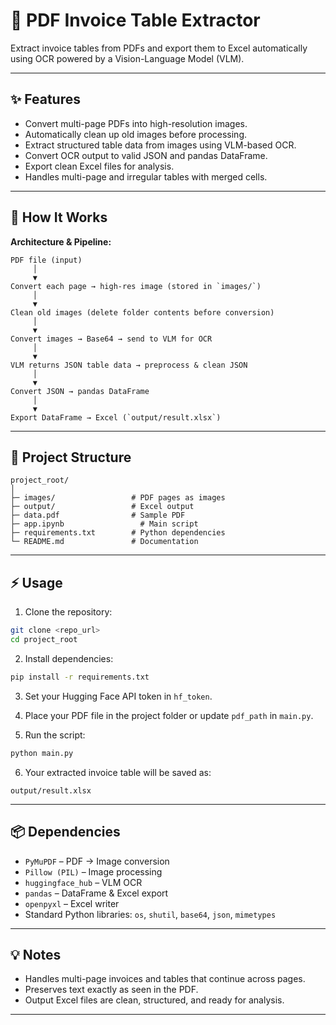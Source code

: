 
# 📄 PDF Invoice Table Extractor


Extract invoice tables from PDFs and export them to Excel automatically using OCR powered by a Vision-Language Model (VLM).

---

## **✨ Features**

* Convert multi-page PDFs into high-resolution images.
* Automatically clean up old images before processing.
* Extract structured table data from images using VLM-based OCR.
* Convert OCR output to valid JSON and pandas DataFrame.
* Export clean Excel files for analysis.
* Handles multi-page and irregular tables with merged cells.

---

## **🚀 How It Works**

**Architecture & Pipeline:**

```text
PDF file (input) 
     │
     ▼
Convert each page → high-res image (stored in `images/`) 
     │
     ▼
Clean old images (delete folder contents before conversion)
     │
     ▼
Convert images → Base64 → send to VLM for OCR
     │
     ▼
VLM returns JSON table data → preprocess & clean JSON
     │
     ▼
Convert JSON → pandas DataFrame
     │
     ▼
Export DataFrame → Excel (`output/result.xlsx`)
```

---

## **📂 Project Structure**

```
project_root/
│
├─ images/                 # PDF pages as images
├─ output/                 # Excel output
├─ data.pdf                # Sample PDF
├─ app.ipynb                 # Main script
├─ requirements.txt        # Python dependencies
└─ README.md               # Documentation
```

---

## **⚡ Usage**

1. Clone the repository:

```bash
git clone <repo_url>
cd project_root
```

2. Install dependencies:

```bash
pip install -r requirements.txt
```

3. Set your Hugging Face API token in `hf_token`.

4. Place your PDF file in the project folder or update `pdf_path` in `main.py`.

5. Run the script:

```bash
python main.py
```

6. Your extracted invoice table will be saved as:

```
output/result.xlsx
```

---

## **📦 Dependencies**

* `PyMuPDF` – PDF → Image conversion
* `Pillow (PIL)` – Image processing
* `huggingface_hub` – VLM OCR
* `pandas` – DataFrame & Excel export
* `openpyxl` – Excel writer
* Standard Python libraries: `os`, `shutil`, `base64`, `json`, `mimetypes`

---

## **💡 Notes**

* Handles multi-page invoices and tables that continue across pages.
* Preserves text exactly as seen in the PDF.
* Output Excel files are clean, structured, and ready for analysis.

---

